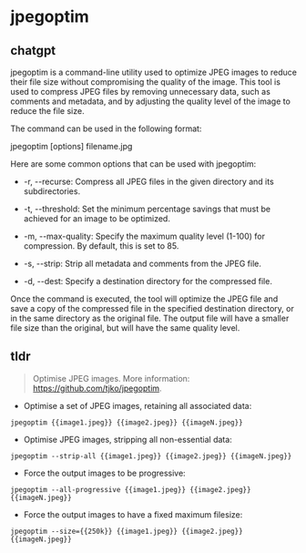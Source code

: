 # jpegoptim 
## chatgpt 
jpegoptim is a command-line utility used to optimize JPEG images to reduce their file size without compromising the quality of the image. This tool is used to compress JPEG files by removing unnecessary data, such as comments and metadata, and by adjusting the quality level of the image to reduce the file size.

The command can be used in the following format:

jpegoptim [options] filename.jpg

Here are some common options that can be used with jpegoptim:

- -r, --recurse: Compress all JPEG files in the given directory and its subdirectories.

- -t, --threshold: Set the minimum percentage savings that must be achieved for an image to be optimized.

- -m, --max-quality: Specify the maximum quality level (1-100) for compression. By default, this is set to 85.

- -s, --strip: Strip all metadata and comments from the JPEG file.

- -d, --dest: Specify a destination directory for the compressed file.

Once the command is executed, the tool will optimize the JPEG file and save a copy of the compressed file in the specified destination directory, or in the same directory as the original file. The output file will have a smaller file size than the original, but will have the same quality level. 

## tldr 
 
> Optimise JPEG images.
> More information: <https://github.com/tjko/jpegoptim>.

- Optimise a set of JPEG images, retaining all associated data:

`jpegoptim {{image1.jpeg}} {{image2.jpeg}} {{imageN.jpeg}}`

- Optimise JPEG images, stripping all non-essential data:

`jpegoptim --strip-all {{image1.jpeg}} {{image2.jpeg}} {{imageN.jpeg}}`

- Force the output images to be progressive:

`jpegoptim --all-progressive {{image1.jpeg}} {{image2.jpeg}} {{imageN.jpeg}}`

- Force the output images to have a fixed maximum filesize:

`jpegoptim --size={{250k}} {{image1.jpeg}} {{image2.jpeg}} {{imageN.jpeg}}`
